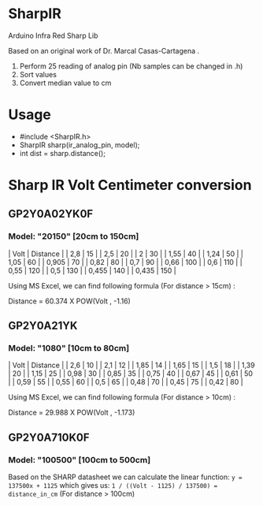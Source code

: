 # SharpIR
Arduino Infra Red Sharp Lib

Based on an original work of Dr. Marcal Casas-Cartagena .

 1. Perform 25 reading of analog pin (Nb samples can be changed in .h)
 2. Sort values
 3. Convert median value to cm

# Usage

- #include \<SharpIR.h\>
- SharpIR sharp(ir_analog_pin, model);
- int dist = sharp.distance();

# Sharp IR Volt Centimeter conversion

## GP2Y0A02YK0F
### Model: "20150" [20cm to 150cm]

| Volt | Distance |
| 2,8 | 15 |
| 2,5 | 20 |
| 2 | 30 |
| 1,55 | 40 |
| 1,24 | 50 |
| 1,05 | 60 |
| 0,905 | 70 |
| 0,82 | 80 |
| 0,7 | 90 |
| 0,66 | 100 |
| 0,6 | 110 |
| 0,55 | 120 |
| 0,5 | 130 |
| 0,455 | 140 |
| 0,435 | 150 |

Using MS Excel, we can find following formula (For distance > 15cm) :

Distance = 60.374 X POW(Volt , -1.16)

## GP2Y0A21YK
### Model: "1080" [10cm to 80cm]

| Volt | Distance |
| 2,6 | 10 |
| 2,1 | 12 |
| 1,85 | 14 |
| 1,65 | 15 |
| 1,5 | 18 |
| 1,39 | 20 |
| 1,15 | 25 |
| 0,98 | 30 |
| 0,85 | 35 |
| 0,75 | 40 |
| 0,67 | 45 |
| 0,61 | 50 |
| 0,59 | 55 |
| 0,55 | 60 |
| 0,5 | 65 |
| 0,48 | 70 |
| 0,45 | 75 |
| 0,42 | 80 |

Using MS Excel, we can find following formula (For distance > 10cm) :

Distance = 29.988 X POW(Volt , -1.173)

## GP2Y0A710K0F
### Model: "100500" [100cm to 500cm]

Based on the SHARP datasheet we can calculate the linear function:
`y = 137500x + 1125`
which gives us:
`1 / ((Volt - 1125) / 137500) = distance_in_cm`
(For distance > 100cm)
